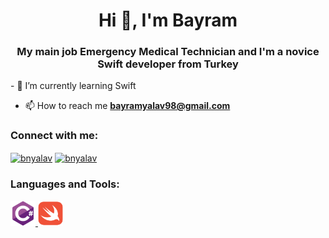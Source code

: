<h1 align="center">Hi 👋, I'm Bayram</h1>
<h3 align="center">My main job Emergency Medical Technician and I'm a novice Swift developer from Turkey</h3>
- 🌱 I’m currently learning Swift

- 📫 How to reach me **bayramyalav98@gmail.com**

<h3 align="left">Connect with me:</h3>
<p align="left">
<a href="https://twitter.com/bnyalav" target="blank"><img align="center" src="https://raw.githubusercontent.com/rahuldkjain/github-profile-readme-generator/master/src/images/icons/Social/twitter.svg" alt="bnyalav" height="30" width="40" /></a>
<a href="https://instagram.com/bnyalav" target="blank"><img align="center" src="https://raw.githubusercontent.com/rahuldkjain/github-profile-readme-generator/master/src/images/icons/Social/instagram.svg" alt="bnyalav" height="30" width="40" /></a>
</p>

<h3 align="left">Languages and Tools:</h3>
<p align="left"> <a href="https://www.w3schools.com/cs/" target="_blank" rel="noreferrer"> <img src="https://raw.githubusercontent.com/devicons/devicon/master/icons/csharp/csharp-original.svg" alt="csharp" width="40" height="40"/> </a> <a href="https://developer.apple.com/swift/" target="_blank" rel="noreferrer"> <img src="https://raw.githubusercontent.com/devicons/devicon/master/icons/swift/swift-original.svg" alt="swift" width="40" height="40"/> </a> </p>
